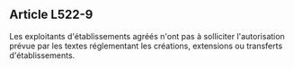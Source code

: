 Article L522-9
----
Les exploitants d'établissements agréés n'ont pas à solliciter l'autorisation
prévue par les textes réglementant les créations, extensions ou transferts
d'établissements.
